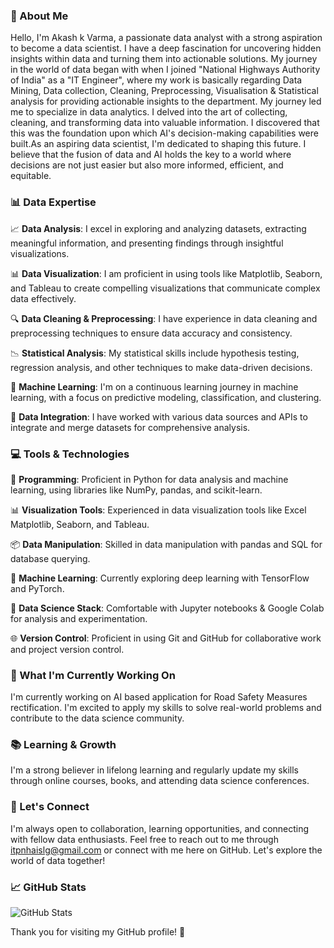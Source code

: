 ### 👋 About Me

Hello, I'm Akash k Varma, a passionate data analyst with a strong aspiration to become a data scientist. I have a deep fascination for uncovering hidden insights within 
data and turning them into actionable solutions. My journey in the world of data began with when I joined "National Highways Authority of India" as a "IT Engineer", where my 
work is basically regarding Data Mining, Data collection, Cleaning, Preprocessing, Visualisation & Statistical analysis for providing actionable insights to the department. 
My journey led me to specialize in data analytics. I delved into the art of collecting, cleaning, and transforming data into valuable information. I discovered that this
was the foundation upon which AI's decision-making capabilities were built.As an aspiring data scientist, I'm dedicated to shaping this future. I believe that the fusion
of data and AI holds the key to a world where decisions are not just easier but also more informed, efficient, and equitable. 

### 📊 Data Expertise

📈 **Data Analysis**: I excel in exploring and analyzing datasets, extracting meaningful information, and presenting findings through insightful visualizations.

📊 **Data Visualization**: I am proficient in using tools like Matplotlib, Seaborn, and Tableau to create compelling visualizations that communicate complex data effectively.

🔍 **Data Cleaning & Preprocessing**: I have experience in data cleaning and preprocessing techniques to ensure data accuracy and consistency.

📉 **Statistical Analysis**: My statistical skills include hypothesis testing, regression analysis, and other techniques to make data-driven decisions.

🤖 **Machine Learning**: I'm on a continuous learning journey in machine learning, with a focus on predictive modeling, classification, and clustering.

🔗 **Data Integration**: I have worked with various data sources and APIs to integrate and merge datasets for comprehensive analysis.

### 💻 Tools & Technologies

🐍 **Programming**: Proficient in Python for data analysis and machine learning, using libraries like NumPy, pandas, and scikit-learn.

📊 **Visualization Tools**: Experienced in data visualization tools like Excel Matplotlib, Seaborn, and Tableau.

📦 **Data Manipulation**: Skilled in data manipulation with pandas and SQL for database querying.

🤖 **Machine Learning**: Currently exploring deep learning with TensorFlow and PyTorch.

🧪 **Data Science Stack**: Comfortable with Jupyter notebooks & Google Colab for analysis and experimentation.

🌐 **Version Control**: Proficient in using Git and GitHub for collaborative work and project version control.

### 🌟 What I'm Currently Working On

I'm currently working on AI based application for Road Safety Measures rectification. I'm excited to apply my skills to solve real-world problems and contribute to 
the data science community.

### 📚 Learning & Growth

I'm a strong believer in lifelong learning and regularly update my skills through online courses, books, and attending data science conferences.

### 🤝 Let's Connect

I'm always open to collaboration, learning opportunities, and connecting with fellow data enthusiasts. Feel free to reach out to me through itpnhaislg@gmail.com or 
connect with me here on GitHub. Let's explore the world of data together!

### 📈 GitHub Stats

![GitHub Stats](https://github-readme-stats.vercel.app/api?username=yourusername&show_icons=true)

Thank you for visiting my GitHub profile! 🚀

